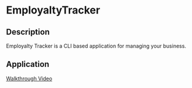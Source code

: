 # EmployaltyTracker

## Description

Employalty Tracker is a CLI based application for managing your business.

## Application
[Walkthrough Video](https://drive.google.com/file/d/1Tinhhyqo3Ka5BDPB9LzIkYsZkLTIfDpd/view)

